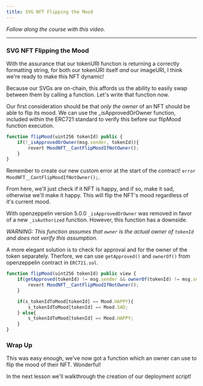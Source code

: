 ```yaml
---
title: SVG NFT Flipping the Mood
---
```


_Follow along the course with this video._

---

### SVG NFT Flipping the Mood

With the assurance that our tokenURI function is returning a correctly formatting string, for both our tokenURI itself _and_ our imageURI, I think we're ready to make this NFT dynamic!

Because our SVGs are on-chain, this affords us the ability to easily swap between them by calling a function. Let's write that function now.

Our first consideration should be that _only the owner_ of an NFT should be able to flip its mood. We can use the \_isApprovedOrOwner function, included within the ERC721 standard to verify this before our flipMood function execution.

```js
function flipMood(uint256 tokenId) public {
    if(!_isApprovedOrOwner(msg.sender, tokenId)){
        revert MoodNFT__CantFlipMoodIfNotOwner();
    }
}
```

Remember to create our new custom error at the start of the contract! `error MoodNFT__CantFlipMoodIfNotOwner();`.

From here, we'll just check if it NFT is happy, and if so, make it sad, otherwise we'll make it happy. This will flip the NFT's mood regardless of it's current mood.

With openzeppelin version 5.0.0 `_isApprovedOrOwner` was removed in favor of a new `_isAuthorized` function. However, this function has a downside. 

_WARNING: This function assumes that `owner` is the actual owner of `tokenId` and does not verify this assumption._

A more elegant solution is to check for approval and for the owner of the token separately. Therfore, we can use `getApproved()` and `ownerOf()` from openzeppelin contract in `ERC721.sol`.


```js
function flipMood(uint256 tokenId) public view {
    if(getApproved(tokenId) != msg.sender && ownerOf(tokenId) != msg.sender){
        revert MoodNFT__CantFlipMoodIfNotOwner();
    }

    if(s_tokenIdToMood[tokenId] == Mood.HAPPY){
        s_tokenIdToMood[tokenId] == Mood.SAD;
    } else{
        s_tokenIdToMood[tokenId] == Mood.HAPPY;
    }
}
```

### Wrap Up

This was easy enough, we've now got a function which an owner can use to flip the mood of their NFT. Wonderful!

In the next lesson we'll walkthrough the creation of our deployment script!
